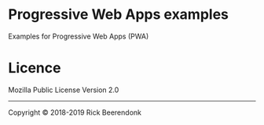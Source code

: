 # Progressive Web Apps examples

Examples for Progressive Web Apps (PWA)

# Licence

Mozilla Public License Version 2.0

---

Copyright © 2018-2019 Rick Beerendonk
